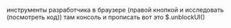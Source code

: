 инструменты разработчика в браузере (правой кнопкой и исследовать (посмотреть код)) там консоль 
и прописать вот это $.unblockUI()